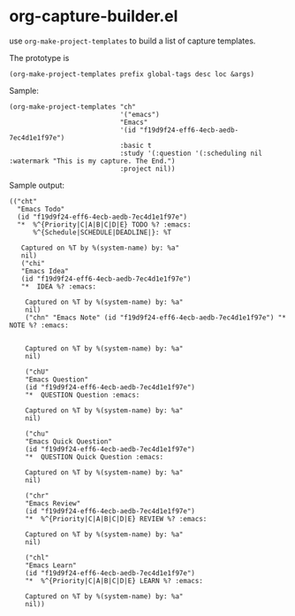 # org-capture-builder.el

use `org-make-project-templates` to build a list of capture templates. 

The prototype is

    (org-make-project-templates prefix global-tags desc loc &args)
    
Sample: 

    (org-make-project-templates "ch" 
                                '("emacs") 
                                "Emacs" 
                                '(id "f19d9f24-eff6-4ecb-aedb-7ec4d1e1f97e") 
                                :basic t
                                :study '(:question '(:scheduling nil :watermark "This is my capture. The End.")
                                :project nil))
                                
Sample output:

    (("cht" 
      "Emacs Todo" 
      (id "f19d9f24-eff6-4ecb-aedb-7ec4d1e1f97e") 
      "*  %^{Priority|C|A|B|C|D|E} TODO %? :emacs:
          %^{Schedule|SCHEDULE|DEADLINE|}: %T

       Captured on %T by %(system-name) by: %a" 
       nil) 
       ("chi" 
       "Emacs Idea" 
       (id "f19d9f24-eff6-4ecb-aedb-7ec4d1e1f97e") 
       "*  IDEA %? :emacs:

        Captured on %T by %(system-name) by: %a" 
        nil) 
        ("chn" "Emacs Note" (id "f19d9f24-eff6-4ecb-aedb-7ec4d1e1f97e") "*  NOTE %? :emacs:


        Captured on %T by %(system-name) by: %a" 
        nil) 
        
        ("chU" 
        "Emacs Question" 
        (id "f19d9f24-eff6-4ecb-aedb-7ec4d1e1f97e")
        "*  QUESTION Question :emacs:

        Captured on %T by %(system-name) by: %a" 
        nil)
         
        ("chu"
        "Emacs Quick Question"
        (id "f19d9f24-eff6-4ecb-aedb-7ec4d1e1f97e")
        "*  QUESTION Quick Question :emacs:

        Captured on %T by %(system-name) by: %a" 
        nil)
          
        ("chr"
        "Emacs Review"
        (id "f19d9f24-eff6-4ecb-aedb-7ec4d1e1f97e")
        "*  %^{Priority|C|A|B|C|D|E} REVIEW %? :emacs:

        Captured on %T by %(system-name) by: %a" 
        nil)
           
        ("chl"
        "Emacs Learn"
        (id "f19d9f24-eff6-4ecb-aedb-7ec4d1e1f97e")
        "*  %^{Priority|C|A|B|C|D|E} LEARN %? :emacs:
        
        Captured on %T by %(system-name) by: %a" 
        nil))
